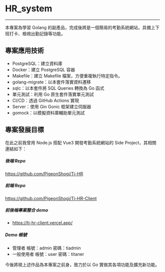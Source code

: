 # HR_system
---
本專案為學習 Golang 的副產品，完成後將是一個簡易的考勤系統網站，具備上下班打卡、檢視出勤記錄等功能。
## 專案應用技術
- PostgreSQL：建立資料庫
- Docker：建立 PostgreSQL 容器
- Makefile：建立 Makefile 檔案，方便重複執行特定指令。
- golang-migrate：以本套件落實資料遷移
- sqlc：以本套件將 SQL Queries 轉換為 Go 函式
- 單元測試：利用 Go 原生套件落實單元測試
- CI/CD：透過 GitHub Actions 實現
- Server：使用 Gin Gonic 框架建立伺服器
- gomock：以模擬資料庫輔助單元測試
## 專案發展目標
在此之前我曾用 Node.js 搭配 Vue3 開發考勤系統網站的 Side Project，其相關連結如下：

##### 後端 Repo
https://github.com/PigeonShogi/Ti-HR
##### 前端 Repo
https://github.com/PigeonShogi/Ti-HR-Client
##### 前後端專案整合 demo
* https://ti-hr-client.vercel.app/
##### Demo 帳號
* 管理者
  帳號：admin
  密碼：tiadmin
* 一般使用者
  帳號：user
  密碼：titaner

今後將視上述作品為本專案之前身，致力於以 Go 實做其各項功能及擴充新功能。